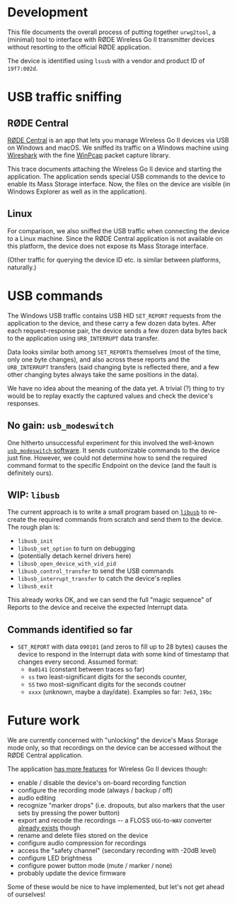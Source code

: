 # Development

This file documents the overall process of putting together `urwg2tool`,
a (minimal) tool to interface with RØDE Wireless Go II transmitter
devices without resorting to the official RØDE application.

The device is identified using `lsusb` with a vendor and product
ID of `19f7:002d`.


# USB traffic sniffing

## RØDE Central

[RØDE Central](https://rode.com/en/software/rode-central) is an app
that lets you manage Wireless Go II devices via USB on Windows and
macOS. We sniffed its traffic on a Windows machine using
[Wireshark](https://wireshark.com/) with the fine
[WinPcap](https://www.winpcap.org/) packet capture library.

This trace documents attaching the Wireless Go II device and starting
the application. The application sends special USB commands to the
device to enable its Mass Storage interface. Now, the files on the
device are visible (in Windows Explorer as well as in the application).

## Linux

For comparison, we also sniffed the USB traffic when connecting the
device to a Linux machine. Since the RØDE Central application is not
available on this platform, the device does not expose its Mass
Storage interface.

(Other traffic for querying the device ID etc. is similar between
platforms, naturally.)


# USB commands

The Windows USB traffic contains USB HID `SET_REPORT` requests from
the application to the device, and these carry a few dozen data bytes.
After each request-response pair, the device sends a few dozen data
bytes back to the application using `URB_INTERRUPT` data transfer.

Data looks similar both among `SET_REPORT`s themselves (most of the
time, only one byte changes), and also across these reports and the
`URB_INTERRUPT` transfers (said changing byte is reflected there, and
a few other changing bytes always take the same positions in the data).

We have no idea about the meaning of the data yet. A trivial (?)
thing to try would be to replay exactly the captured values and
check the device's responses.

## No gain: `usb_modeswitch`

One hitherto unsuccessful experiment for this involved the well-known
[`usb_modeswitch` software](https://www.draisberghof.de/usb_modeswitch/).
It sends customizable commands to the device just fine. However, we
could not determine how to send the required command format to the
specific Endpoint on the device (and the fault is definitely ours).

## WIP: `libusb`

The current approach is to write a small program based on
[`libusb`](https://libusb.info/) to re-create the required commands
from scratch and send them to the device. The rough plan is:

* `libusb_init`
* `libusb_set_option` to turn on debugging
* (potentially detach kernel drivers here)
* `libusb_open_device_with_vid_pid`
* `libusb_control_transfer` to send the USB commands
* `libusb_interrupt_transfer` to catch the device's replies
* `libusb_exit`

This already works OK, and we can send the full "magic sequence" of
Reports to the device and receive the expected Interrupt data.

## Commands identified so far

* `SET_REPORT` with data `090101` (and zeros to fill up to 28 bytes)
  causes the device to respond in the Interrupt data with some kind
  of timestamp that changes every second.
  Assumed format:
  - `0a0141` (constant between traces so far)
  - `ss` two least-significant digits for the seconds counter,
  - `SS` two most-significant digits for the seconds coutner
  - `xxxx` (unknown, maybe a day/date). Examples so far:
    `7e63`, `19bc`


# Future work

We are currently concerned with "unlocking" the device's Mass Storage
mode only, so that recordings on the device can be accessed without
the RØDE Central application.

The application [has more features](https://rode.com/en/user-guides/wireless-go-ii/using-rode-central)
for Wireless Go II devices though:
* enable / disable the device's on-board recording function
* configure the recording mode (always / backup / off)
* audio editing
* recognize "marker drops" (i.e. dropouts, but also markers that the user
  sets by pressing the power button)
* export and recode the recordings -- a FLOSS `UGG`-to-`WAV` converter
  [already exists](https://github.com/fukidzon/Rode_WirelessGoII_UGG2wav)
  though
* rename and delete files stored on the device
* configure audio compression for recordings
* access the "safety channel" (secondary recording with -20dB level)
* configure LED brightness
* configure power button mode (mute / marker / none)
* probably update the device firmware

Some of these would be nice to have implemented, but let's not get
ahead of ourselves!

